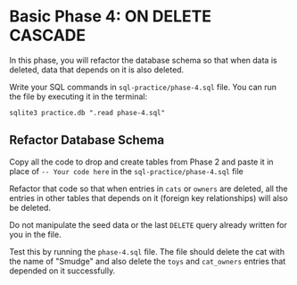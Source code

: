 # Basic Phase 4: ON DELETE CASCADE

In this phase, you will refactor the database schema so that when data is
deleted, data that depends on it is also deleted.

Write your SQL commands in `sql-practice/phase-4.sql` file. You can run the file by
executing it in the terminal:

```shell
sqlite3 practice.db ".read phase-4.sql"
```

## Refactor Database Schema

Copy all the code to drop and create tables from Phase 2 and paste it in place
of `-- Your code here` in the `sql-practice/phase-4.sql` file

Refactor that code so that when entries in `cats` or `owners` are deleted, all
the entries in other tables that depends on it (foreign key relationships) will
also be deleted.

Do not manipulate the seed data or the last `DELETE` query already written for
you in the file.

Test this by running the `phase-4.sql` file. The file should delete the cat with
the name of "Smudge" and also delete the `toys` and `cat_owners` entries that
depended on it successfully.
